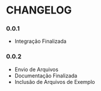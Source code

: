 # CHANGELOG

### 0.0.1
* Integração Finalizada

### 0.0.2
* Envio de Arquivos
* Documentação Finalizada
* Inclusão de Arquivos de Exemplo
